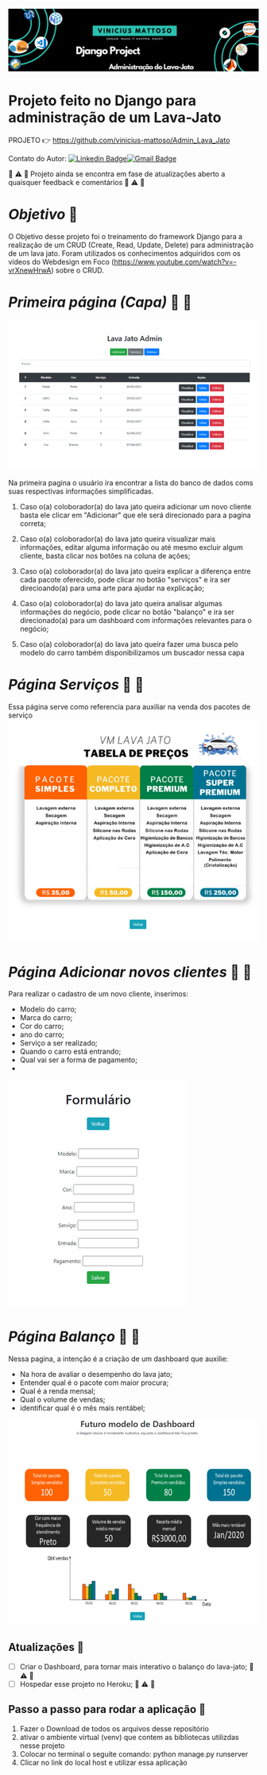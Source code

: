 ![Welcome](/lava_jato_admin.png?raw=true)

# Projeto feito no Django para administração de um Lava-Jato


PROJETO :point_right: <https://github.com/vinicius-mattoso/Admin_Lava_Jato>

Contato do Autor: [![Linkedin Badge](https://img.shields.io/badge/-LinkedIn-blue?style=flat-square&logo=Linkedin&logoColor=white&link=https://www.linkedin.com/in/vinicius-mattoso/)](https://www.linkedin.com/in/vinicius-mattoso/)[![Gmail Badge](https://img.shields.io/badge/-Gmail-c14438?style=flat-square&logo=Gmail&logoColor=white&link=mailto:vinicius.vmrs@gmail.com)](mailto:vinicius.vmrs@gmail.com)

:construction: :warning: :construction:
Projeto ainda se encontra em fase de atualizações
aberto a quaisquer feedback e comentários
:construction: :warning: :construction:

# ***Objetivo*** :dart:
  O Objetivo desse projeto foi o treinamento do framework Django para a realização de um CRUD (Create, Read, Update, Delete) para administração de um lava jato. Foram utilizados os conhecimentos adquiridos com os vídeos do Webdesign em Foco (<https://www.youtube.com/watch?v=-vrXnewHrwA>) sobre o CRUD.

# ***Primeira página (Capa)*** 🚗 :blue_car: 

![image](https://github.com/vinicius-mattoso/Admin_Lava_Jato/blob/main/Slide2.PNG)


Na primeira pagina o usuário ira encontrar a lista do banco de dados coms suas respectivas informações simplificadas. 

1. Caso o(a) coloborador(a) do lava jato queira adicionar um novo cliente basta ele clicar em "Adicionar" que ele será direcionado para a pagina correta;

2. Caso o(a) coloborador(a) do lava jato queira visualizar mais informações, editar alguma informação ou até mesmo excluir algum cliente, basta clicar nos botões na coluna de ações;

3. Caso o(a) coloborador(a) do lava jato queira explicar a diferença entre cada pacote oferecido, pode clicar no botão "serviços" e ira ser direcioando(a) para uma arte para ajudar na explicação;

4. Caso  o(a) coloborador(a) do lava jato queira analisar algumas informações do negócio, pode clicar no botão "balanço" e ira ser direcionado(a) para um dashboard com  informações relevantes para o negócio;

5. Caso  o(a) coloborador(a) do lava jato queira fazer uma busca pelo modelo do carro também disponibilizamos um buscador nessa capa

# ***Página Serviços*** 🚗 :blue_car: 

Essa página serve como referencia para auxiliar na venda dos pacotes de serviço
![image](https://github.com/vinicius-mattoso/Admin_Lava_Jato/blob/main/Slide3.PNG)


# ***Página Adicionar novos clientes*** 🚗 :blue_car: 
Para realizar o cadastro de um novo cliente, inserimos:

- Modelo do carro;
- Marca do carro;
- Cor do carro;
- ano do carro;
- Serviço a ser realizado;
- Quando o carro está entrando;
- Qual vai ser a forma de pagamento;
- 
![image](https://github.com/vinicius-mattoso/Admin_Lava_Jato/blob/main/Slide4.PNG)


# ***Página Balanço*** 🚗 :blue_car: 
Nessa pagina, a intenção é a criação de um dashboard que auxilie:
- Na hora de avaliar o desempenho do lava jato;
- Entender qual é o pacote com maior procura;
- Qual é a renda mensal;
- Qual o volume de vendas;
- identificar qual é o mês mais rentábel;

![image](https://github.com/vinicius-mattoso/Admin_Lava_Jato/blob/main/Slide5.PNG)

## **Atualizações** :memo:

- [ ] Criar o Dashboard, para tornar mais interativo o balanço do lava-jato; :construction: :warning: :construction:
- [ ] Hospedar esse projeto no Heroku; :construction: :warning: :construction:

## **Passo a passo para rodar a aplicação** :memo:
1. Fazer o Download de todos os arquivos desse repositório
2. ativar o ambiente virtual (venv) que contem as bibliotecas utilizdas nesse projeto
3. Colocar no terminal o seguite comando: python manage.py runserver 
4. Clicar no link do local host e utilizar essa aplicação
